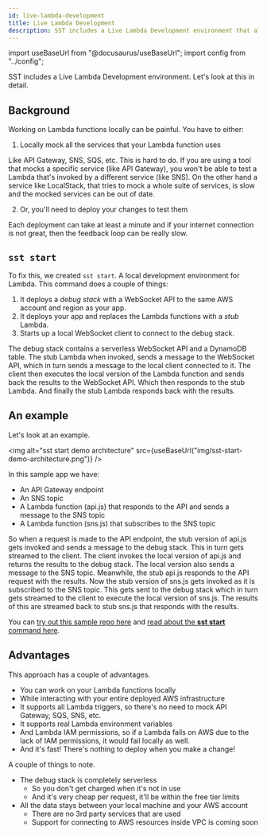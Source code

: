 ```yaml
---
id: live-lambda-development
title: Live Lambda Development
description: SST includes a Live Lambda Development environment that allows you to work on your Lambda functions live.
---
```


import useBaseUrl from "@docusaurus/useBaseUrl";
import config from "../config";

SST includes a Live Lambda Development environment. Let's look at this in detail.

## Background

Working on Lambda functions locally can be painful. You have to either:

1. Locally mock all the services that your Lambda function uses

Like API Gateway, SNS, SQS, etc. This is hard to do. If you are using a tool that mocks a specific service (like API Gateway), you won't be able to test a Lambda that's invoked by a different service (like SNS). On the other hand a service like LocalStack, that tries to mock a whole suite of services, is slow and the mocked services can be out of date.

2. Or, you'll need to deploy your changes to test them

Each deployment can take at least a minute and if your internet connection is not great, then the feedback loop can be really slow.

## `sst start`

To fix this, we created `sst start`. A local development environment for Lambda. This command does a couple of things:

1. It deploys a _debug stack_ with a WebSocket API to the same AWS account and region as your app.
2. It deploys your app and replaces the Lambda functions with a _stub_ Lambda.
3. Starts up a local WebSocket client to connect to the debug stack.

The debug stack contains a serverless WebSocket API and a DynamoDB table. The stub Lambda when invoked, sends a message to the WebSocket API, which in turn sends a message to the local client connected to it. The client then executes the local version of the Lambda function and sends back the results to the WebSocket API. Which then responds to the stub Lambda. And finally the stub Lambda responds back with the results.

## An example

Let's look at an example.

<img alt="sst start demo architecture" src={useBaseUrl("img/sst-start-demo-architecture.png")} />

In this sample app we have:

- An API Gateway endpoint
- An SNS topic
- A Lambda function (api.js) that responds to the API and sends a message to the SNS topic
- A Lambda function (sns.js) that subscribes to the SNS topic

So when a request is made to the API endpoint, the stub version of api.js gets invoked and sends a message to the debug stack. This in turn gets streamed to the client. The client invokes the local version of api.js and returns the results to the debug stack. The local version also sends a message to the SNS topic. Meanwhile, the stub api.js responds to the API request with the results. Now the stub version of sns.js gets invoked as it is subscribed to the SNS topic. This gets sent to the debug stack which in turn gets streamed to the client to execute the local version of sns.js. The results of this are streamed back to stub sns.js that responds with the results.

You can [try out this sample repo here](https://github.com/serverless-stack/sst-start-demo) and [read about the **sst start** command here](packages/cli.md#start).

## Advantages

This approach has a couple of advantages.

- You can work on your Lambda functions locally
- While interacting with your entire deployed AWS infrastructure
- It supports all Lambda triggers, so there's no need to mock API Gateway, SQS, SNS, etc.
- It supports real Lambda environment variables
- And Lambda IAM permissions, so if a Lambda fails on AWS due to the lack of IAM permissions, it would fail locally as well.
- And it's fast! There's nothing to deploy when you make a change!

A couple of things to note.

- The debug stack is completely serverless
  - So you don't get charged when it's not in use
  - And it's very cheap per request, it'll be within the free tier limits
- All the data stays between your local machine and your AWS account
  - There are no 3rd party services that are used
  - Support for connecting to AWS resources inside VPC is coming soon
